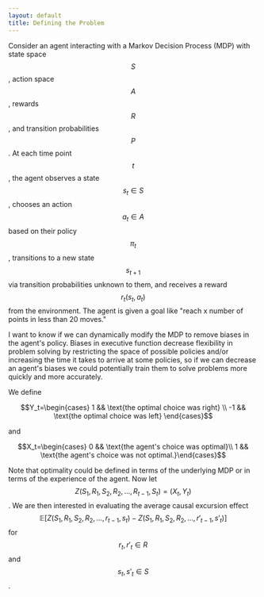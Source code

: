 ```yaml
---
layout: default
title: Defining the Problem
---
```


Consider an agent interacting with a Markov Decision Process (MDP) with state space $$S$$, action space $$A$$, rewards $$R$$, and transition probabilities $$P$$.  At each time point $$t$$, the agent observes a state $$s_t\in S$$, chooses an action $$a_t\in A$$ based on their policy $$\pi_t$$, transitions to a new state $$s_{t+1}$$ via transition probabilities unknown to them, and receives a reward $$r_t(s_{t}, a_{t})$$ from the environment.  The agent is given a goal like "reach x number of points in less than 20 moves." 

I want to know if we can dynamically modify the MDP to remove biases in the agent's policy.  Biases in executive function decrease flexibility in problem solving by restricting the space of possible policies and/or increasing the time it takes to arrive at some policies, so if we can decrease an agent's biases we could potentially train them to solve problems more quickly and more accurately.

We define 

$$Y_t=\begin{cases} 1 && \text{the optimal choice was right} \\ -1 && \text{the optimal choice was left} \end{cases}$$ 

and 

$$X_t=\begin{cases} 0 && \text{the agent's choice was optimal}\\
1 && \text{the agent's choice was not optimal.}\end{cases}$$  

Note that optimality could be defined in terms of the underlying MDP or in terms of the experience of the agent.  Now let $$Z(S_1,R_1,S_2,R_2,...,R_{t-1},S_t) = (X_t,Y_t)$$.  We are then interested in evaluating the average causal excursion effect $$\mathbb{E}[Z(S_1,R_1,S_2,R_2,...,r_{t-1},s_t) - Z(S_1,R_1,S_2,R_2,...,r'_{t-1},s'_t)]$$ for $$r_t,r'_t\in R$$ and $$s_t,s'_t\in S$$.
